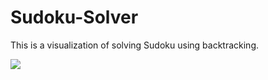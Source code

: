 # Sudoku-Solver

This is a visualization of solving Sudoku using backtracking.

![](https://i.imgur.com/qyMVsza.gif)


 
